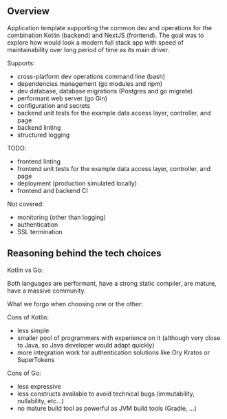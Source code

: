 ## Overview

Application template supporting the common dev and operations for the combination Kotlin (backend) and NextJS (frontend).
The goal was to explore how would look a modern full stack app with speed of maintainability over long period of time as its main driver. 

Supports:
- cross-platform dev operations command line (bash)
- dependencies management (go modules and npm)
- dev database, database migrations (Postgres and go migrate)
- performant web server (go Gin)
- configuration and secrets
- backend unit tests for the example data access layer, controller, and page
- backend linting
- structured logging

TODO:
- frontend linting
- frontend unit tests for the example data access layer, controller, and page
- deployment (production simulated locally)
- frontend and backend CI

Not covered:
- monitoring (other than logging)
- authentication
- SSL termination

## Reasoning behind the tech choices

Kotlin vs Go:

Both languages are performant, have a strong static compiler, are mature, have a massive community.

What we forgo when choosing one or the other:

Cons of Kotlin:
- less simple
- smaller pool of programmers with experience on it (although very close to Java, so Java developer would adapt quickly)
- more integration work for authentication solutions like Ory Kratos or SuperTokens

Cons of Go:
- less expressive
- less constructs available to avoid technical bugs (immutability, nullability, etc...)
- no mature build tool as powerful as JVM build tools (Gradle, ...)
